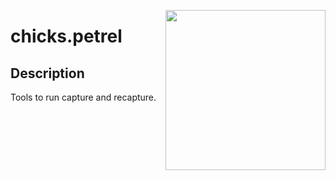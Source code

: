 <a href="https://www.islas.org.mx"><img src="https://www.islas.org.mx/img/logo.svg" align="right" width="256" /></a>

# chicks.petrel

## Description
Tools to run capture and recapture.

